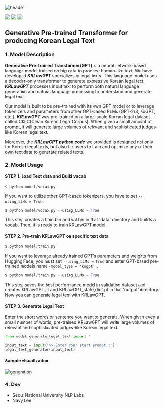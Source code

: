 ![header](https://capsule-render.vercel.app/api?type=transparent&color=gradient&height=300&section=header&text=%20KRLawGPT%20&fontColor=317589&textBg=true&fontSize=100)

<img src="https://img.shields.io/badge/GPT-3776AB?style=flat-square&logo=Gitee&logoColor=white"/> <img src="https://img.shields.io/badge/Python-3776AB?style=flat-square&logo=Python&logoColor=white"/> <img src="https://img.shields.io/badge/Colab-3776AB?style=flat-square&logo=Google Colab&logoColor=white"/> 

## Generative Pre-trained Transformer for producing Korean Legal Text

### 1. Model Description

 **Generative Pre-trained Transformer(GPT)** is a neural network-based language model trained on big data to produce human-like text. We have developed ***KRLawGPT*** specializes in legal texts. This language model uses a decoder-only transformer to generate expressive Korean legal text. ***KRLawGPT*** processes input text to perform both natural language generation and natural language processing to understand and generate legal text. 
 
  Our model is built to be pre-trained with its own GPT model or to leverage tokenizers and parameters from other GPT-based PLMs (GPT-2/3, KoGPT, etc.).
 ***KRLawGPT*** was pre-trained on a large-scale Korean legal dataset called CKLC(Clean Korean Legal Corpus). When given a small amount of prompt, it will generate large volumes of relevant and sophisticated judges-like Korean legal text.
 
 Moreover, the ***KRLawGPT python code*** we provided is designed not only for Korean legal texts, but also for users to train and optimize any of their own text data to generate related texts.


### 2. Model Usage


#### STEP 1. Load Text data and Build vacab

```python
$ python model/vocab.py
```

If you want to utilize other GPT-based tokenizers, you have to set ```--using_LLMs = True```.
```python
$ python model/vocab.py --using_LLMs = True
```
This step creates a train.bin and val.bin in that 'data' directory and builds a vocab. Then, it is ready to train KRLawGPT model.


#### STEP 2. Pre-train KRLawGPT on specific text data

```python
$ python model/train.py
```
If you want to leverage already trained GPT's parameters and weights from Hugging Face, you must set ```--using_LLMs = True``` and enter GPT-based pre-trained models name ```-model_type = 'kogpt' ```.
```python
$ python model/train.py --using_LLMs = True
```
This step saves the best performance model in validation dataset and creates KRLawGPT.pt and KRLawGPT_state_dict.pt in that 'output' directory. Now you can generate legal text with KRLawGPT.


#### STEP 3. Generate Legal Text
Enter the short words or sentence you want to generate. When given even a small number of words, pre-trained KRLawGPT will write large volumes of relevant and sophisticated judges-like Korean legal text.

```python
from model.generate_legal_text import *

input_text = input(">> Enter your start prompt :")
legal_text_generator(input_text)
```

#### Sample visualization

![generation](https://user-images.githubusercontent.com/105137667/231640382-a7129aa7-bf06-4b29-b767-f1fc3b42ccb5.gif)

### 4. Dev
- Seoul National University NLP Labs
- Navy Lee

